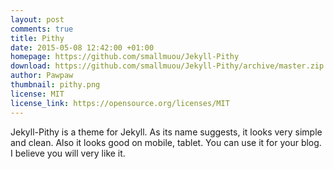 ```yaml
---
layout: post
comments: true
title: Pithy
date: 2015-05-08 12:42:00 +01:00
homepage: https://github.com/smallmuou/Jekyll-Pithy
download: https://github.com/smallmuou/Jekyll-Pithy/archive/master.zip
author: Pawpaw
thumbnail: pithy.png
license: MIT
license_link: https://opensource.org/licenses/MIT
---
```


Jekyll-Pithy is a theme for Jekyll. As its name suggests, it looks very simple and clean. Also it looks good on mobile, tablet. You can use it for your blog. I believe you will very like it.
